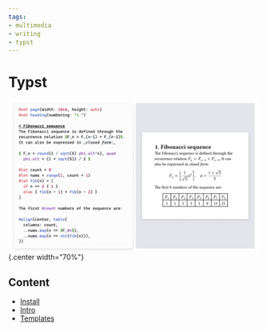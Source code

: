 ```yaml
---
tags:
- multimedia
- writing
- typst
---
```

# Typst
![](img/typst.png){.center width="70%"}

## Content

- [Install](install.md)
- [Intro](intro.md)
- [Templates](templates.md)